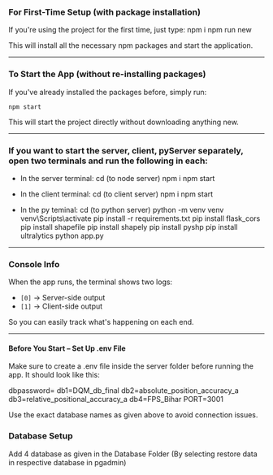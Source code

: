 ### For First-Time Setup (with package installation)
If you're using the project for the first time, just type:
    npm i
    npm run new

This will install all the necessary npm packages and start the application.

---

### To Start the App (without re-installing packages)
If you've already installed the packages before, simply run:

    npm start

This will start the project directly without downloading anything new.

---

### If you want to start the server, client, pyServer separately, open two terminals and run the following in each:

- In the server terminal:
    cd (to node server)
    npm i
    npm start

- In the client terminal:
    cd (to client server)
    npm i
    npm start

- In the py teminal:
    cd (to python server)
    python -m venv venv
    venv\Scripts\activate
    pip install -r requirements.txt
    pip install flask_cors
    pip install shapefile 
    pip install shapely
    pip install pyshp
    pip install ultralytics
    python app.py

---

### Console Info
When the app runs, the terminal shows two logs:

- `[0]` → Server-side output  
- `[1]` → Client-side output

So you can easily track what's happening on each end.

---

#### Before You Start – Set Up .env File
Make sure to create a .env file inside the server folder before running the app. It should look like this:

dbpassword=<Your Database Password>
db1=DQM_db_final
db2=absolute_position_accuracy_a
db3=relative_positional_accuracy_a
db4=FPS_Bihar
PORT=3001

Use the exact database names as given above to avoid connection issues.

### Database Setup
Add 4 database as given in the Database Folder (By selecting restore data in respective database in pgadmin)

